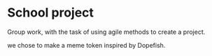 # School project

Group work, with the task of using agile methods to create a project. 

we chose to make a meme token inspired by Dopefish.